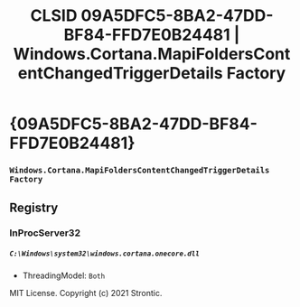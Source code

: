 ﻿---
title: "CLSID 09A5DFC5-8BA2-47DD-BF84-FFD7E0B24481 | Windows.Cortana.MapiFoldersContentChangedTriggerDetails Factory"
excerpt: What is COM-Object CLSID 09A5DFC5-8BA2-47DD-BF84-FFD7E0B24481?
---

# {09A5DFC5-8BA2-47DD-BF84-FFD7E0B24481}

### `Windows.Cortana.MapiFoldersContentChangedTriggerDetails Factory`

## Registry


### InProcServer32

##### `C:\Windows\system32\windows.cortana.onecore.dll`
* ThreadingModel: `Both`

MIT License. Copyright (c) 2021 Strontic.


